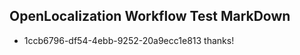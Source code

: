 ## OpenLocalization Workflow Test MarkDown
* 1ccb6796-df54-4ebb-9252-20a9ecc1e813 
thanks!<!--HONumber=Mar16_HO2-->
